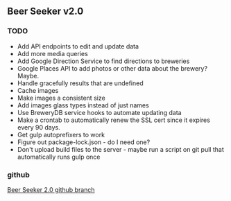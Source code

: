 ## Beer Seeker v2.0
### TODO
* Add API endpoints to edit and update data
* Add more media queries
* Add Google Direction Service to find directions to breweries
* Google Places API to add photos or other data about the brewery? Maybe.
* Handle gracefully results that are undefined
* Cache images
* Make images a consistent size
* Add images glass types instead of just names 
* Use BreweryDB service hooks to automate updating data
* Make a crontab to automatically renew the SSL cert since it expires every 90 days.
* Get gulp autoprefixers to work
* Figure out package-lock.json - do I need one?
* Don't upload build files to the server - maybe run a script on git pull that automatically runs gulp once

### github
[Beer Seeker 2.0 github branch](https://github.com/wbeck32/cfpdx/tree/beerseeker2.0)

